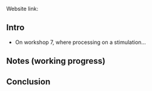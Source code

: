 Website link:

## Intro
- On workshop 7, where processing on a stimulation...

## Notes (working progress)



## Conclusion
